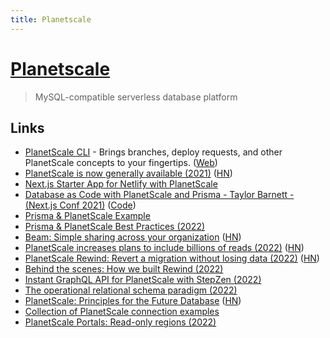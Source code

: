 ```yaml
---
title: Planetscale
---
```


# [Planetscale](https://planetscale.com/)

> MySQL-compatible serverless database platform

## Links

- [PlanetScale CLI](https://github.com/planetscale/cli) - Brings branches, deploy requests, and other PlanetScale concepts to your fingertips. ([Web](https://planetscale.com/cli))
- [PlanetScale is now generally available (2021)](https://planetscale.com/blog/ga) ([HN](https://news.ycombinator.com/item?id=29240829))
- [Next.js Starter App for Netlify with PlanetScale](https://github.com/jamesqquick/nextjs-planetscale-starter-2)
- [Database as Code with PlanetScale and Prisma - Taylor Barnett - (Next.js Conf 2021)](https://www.youtube.com/watch?v=5JpKZfPx-1k) ([Code](https://github.com/planetscale/nextjs-conf-2021))
- [Prisma & PlanetScale Example](https://github.com/2color/prisma-planetscale)
- [Prisma & PlanetScale Best Practices (2022)](https://www.youtube.com/watch?v=iaHt5_hg44c)
- [Beam: Simple sharing across your organization](https://planetscale.com/blog/introducing-beam) ([HN](https://news.ycombinator.com/item?id=30446038))
- [PlanetScale increases plans to include billions of reads (2022)](https://planetscale.com/blog/increasing-planetscale-plan-limits-to-include-billions-of-reads) ([HN](https://news.ycombinator.com/item?id=30457960))
- [PlanetScale Rewind: Revert a migration without losing data (2022)](https://planetscale.com/blog/its-fine-rewind-revert-a-migration-without-losing-data) ([HN](https://news.ycombinator.com/item?id=30788768))
- [Behind the scenes: How we built Rewind (2022)](https://planetscale.com/blog/behind-the-scenes-how-we-built-rewind)
- [Instant GraphQL API for PlanetScale with StepZen (2022)](https://stepzen.com/blog/instant-graphql-api-planetscale-stepzen)
- [The operational relational schema paradigm (2022)](https://planetscale.com/blog/the-operational-relational-schema-paradigm)
- [PlanetScale: Principles for the Future Database](https://principles.planetscale.com/) ([HN](https://news.ycombinator.com/item?id=31481175))
- [Collection of PlanetScale connection examples](https://github.com/planetscale/connection-examples)
- [PlanetScale Portals: Read-only regions (2022)](https://planetscale.com/blog/introducing-planetscale-portals-read-only-regions)